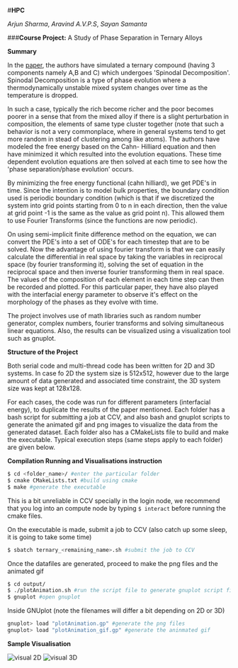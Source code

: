 #**HPC**

*Arjun Sharma*, *Aravind A.V.P.S*, *Sayan Samanta*

###**Course Project:** A Study of Phase Separation in Ternary Alloys

**__Summary__**

In the [paper](https://www.researchgate.net/publication/225799332_A_study_of_phase_separation_in_ternary_alloys), the authors have simulated a ternary compound (having 3 components namely A,B and C) which undergoes 'Spinodal Decomposition'. Spinodal Decomposition is a type of phase evolution where a thermodynamically unstable mixed system changes over time as the temperature is dropped. 

In such a case, typically the rich become richer and the poor becomes poorer in a sense that from the mixed alloy if there is a slight perturbation in composition, the elements of same type cluster together (note that such a behavior is not a very commonplace, where in general systems tend to get more random in stead of clustering among like atoms). The authors have modeled the free energy based on the Cahn- Hilliard equation and then have minimized it which resulted into the evolution equations. These time dependent evolution equations are then solved at each time to see how the 'phase separation/phase evolution' occurs.

By minimizing the free energy functional (cahn hilliard), we get PDE's in time. Since the intention is to model bulk properties, the boundary condition used is periodic boundary condition (which is that if we discretized the system into grid points starting from 0 to n in each direction, then the value at grid point -1 is the same as the value as grid point n). This allowed them to use Fourier Transforms (since the functions are now periodic).

On using semi-implicit finite difference method on the equation, we can convert the PDE's into a set of ODE's for each timestep that are to be solved. Now the advantage of using fourier transform is that we can easily calculate the differential in real space by taking the variables in reciprocal space (by fourier transforming it), solving the set of equation in the reciprocal space and then inverse fourier transforming them in real space. The values of the composition of each element in each time step can then be recorded and plotted. For this particular paper, they have also played with the interfacial energy parameter to observe it's effect on the morphology of the phases as they evolve with time.

The project involves use of  math libraries such as random number generator, complex numbers, fourier transforms and solving simultaneous linear equations. Also, the results can be visualized using a visualization tool such as gnuplot.

**__Structure of the Project__**

Both serial code and multi-thread code has been written  for 2D and 3D systems. In case fo 2D the system size is 512x512, however due to the large amount of data generated and associated time constraint, the 3D system size was kept at 128x128.

For each cases, the code was run for different parameters (interfacial energy), to duplicate the results of the paper mentioned. Each folder has a bash script for submitting a job at CCV, and also bash and gnuplot scripts to generate the animated gif and png images to visualize the data from the generated dataset. Each folder also has a CMakeLists file to build and make the executable. Typical execution steps (same steps apply to each folder) are given below.

**Compilation Running and Visualisations instruction**

```bash
$ cd <folder_name>/ #enter the particular folder
$ cmake CMakeLists.txt #build using cmake
$ make #generate the executable
```
This is a bit unreliable in CCV specially in the login node, we recommend that you log into an compute node by typing `$ interact` before running the cmake files.

On the executable is made, submit a job to CCV (also catch up some sleep, it is going to take some time)
```bash
$ sbatch ternary_<remaining_name>.sh #submit the job to CCV
```

Once the datafiles are generated, proceed to make the png files and the animated gif
```bash
$ cd output/
$ ./plotAnimation.sh #run the script file to generate gnuplot script files
$ gnuplot #open gnuplot
```

Inside GNUplot (note the filenames will differ a bit depending on 2D or 3D)
```bash
gnuplot> load "plotAnimation.gp" #generate the png files
gnuplot> load "plotAnimation_gif.gp" #generate the aninmated gif
```

**Sample Visualisation**

![visual 2D](https://github.com/ENGN2912B/HPC_A/blob/master/timestep86000.png)
![visual 3D](https://github.com/ENGN2912B/HPC_A/blob/master/timestep79000.png)
